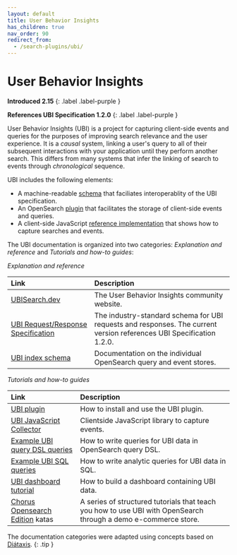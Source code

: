```yaml
---
layout: default
title: User Behavior Insights
has_children: true
nav_order: 90
redirect_from:
  - /search-plugins/ubi/
---
```

# User Behavior Insights

**Introduced 2.15**
{: .label .label-purple }

**References UBI Specification 1.2.0**
{: .label .label-purple }

User Behavior Insights (UBI) is a project for capturing client-side events and queries for the purposes of improving search relevance and the user experience.
It is a *causal* system, linking a user's query to all of their subsequent interactions with your application until they perform another search.
This differs from many systems that infer the linking of search to events through *chronological* sequence.

UBI includes the following elements:
* A machine-readable [schema](https://github.com/o19s/ubi) that faciliates interoperablity of the UBI specification.
* An OpenSearch [plugin](https://github.com/opensearch-project/user-behavior-insights) that facilitates the storage of client-side events and queries.
* A client-side JavaScript [reference implementation](https://github.com/opensearch-project/user-behavior-insights/tree/main/ubi-javascript-collector/ubi.js) that shows how to capture searches and events.

<!-- vale off -->

The UBI documentation is organized into two categories: *Explanation and reference* and *Tutorials and how-to guides*:   

*Explanation and reference*

| Link | Description |
| :--------- | :------- |
| [UBISearch.dev](https://UBISearch.dev) | The User Behavior Insights community website.  |
| [UBI Request/Response Specification](https://github.com/o19s/ubi/) | The industry-standard schema for UBI requests and responses. The current version references UBI Specification 1.2.0.  |
| [UBI index schema]({{site.url}}{{site.baseurl}}/search-plugins/ubi/schemas/) | Documentation on the individual OpenSearch query and event stores. |


*Tutorials and how-to guides*

| Link | Description |
| :--------- | :------- |
| [UBI plugin](https://github.com/opensearch-project/user-behavior-insights) | How to install and use the UBI plugin. |
| [UBI JavaScript Collector]({{site.url}}{{site.baseurl}}/search-plugins/ubi/ubi-javascript-collector/)  | Clientside JavaScript library to capture events. |
| [Example UBI query DSL queries]({{site.url}}{{site.baseurl}}/search-plugins/ubi/dsl-queries/)  | How to write queries for UBI data in OpenSearch query DSL. |
| [Example UBI SQL queries]({{site.url}}{{site.baseurl}}/search-plugins/ubi/sql-queries/)  | How to write analytic queries for UBI data in SQL. |
| [UBI dashboard tutorial]({{site.url}}{{site.baseurl}}/search-plugins/ubi/ubi-dashboard-tutorial/) | How to build a dashboard containing UBI data. |
| [Chorus Opensearch Edition](https://github.com/o19s/chorus-opensearch-edition/?tab=readme-ov-file#structured-learning-using-chorus-opensearch-edition) katas | A series of structured tutorials that teach you how to use UBI with OpenSearch through a demo e-commerce store. |

<!-- vale on -->
The documentation categories were adapted using concepts based on [Diátaxis](https://diataxis.fr/).
{: .tip }

